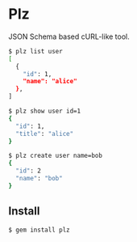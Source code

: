 # Plz
JSON Schema based cURL-like tool.

```sh
$ plz list user
[
  {
    "id": 1,
    "name": "alice"
  },
]

$ plz show user id=1
{
  "id": 1,
  "title": "alice"
}

$ plz create user name=bob
{
  "id": 2
  "name": "bob"
}
```

## Install
```sh
$ gem install plz
```
